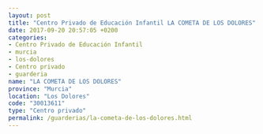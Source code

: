 ```yaml
---
layout: post
title: "Centro Privado de Educación Infantil LA COMETA DE LOS DOLORES"
date: 2017-09-20 20:57:05 +0200
categories:
- Centro Privado de Educación Infantil
- murcia
- los-dolores
- Centro privado
- guarderia
name: "LA COMETA DE LOS DOLORES"
province: "Murcia"
location: "Los Dolores"
code: "30013611"
type: "Centro privado"
permalink: /guarderias/la-cometa-de-los-dolores.html
---
```

